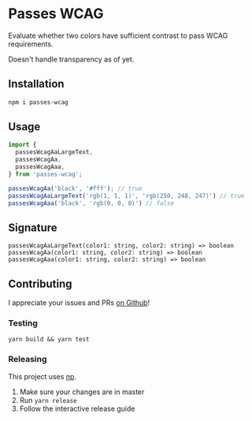 # Passes WCAG

Evaluate whether two colors have sufficient contrast to pass WCAG requirements.

Doesn't handle transparency as of yet.

## Installation
```sh
npm i passes-wcag
```

## Usage
```js
import {
  passesWcagAaLargeText,
  passesWcagAa,
  passesWcagAaa,
} from 'passes-wcag';

passesWcagAa('black', '#fff'); // true
passesWcagAaLargeText('rgb(1, 1, 1)', 'rgb(250, 248, 247)') // true
passesWcagAaa('black', 'rgb(0, 0, 0)') // false
```

## Signature
```
passesWcagAaLargeText(color1: string, color2: string) => boolean
passesWcagAa(color1: string, color2: string) => boolean
passesWcagAaa(color1: string, color2: string) => boolean
```

## Contributing
I appreciate your issues and PRs [on Github](https://github.com/misund/passes-wcag)!

### Testing
```
yarn build && yarn test
```

### Releasing
This project uses [np](https://github.com/sindresorhus/np).
1. Make sure your changes are in master
2. Run `yarn release`
3. Follow the interactive release guide
